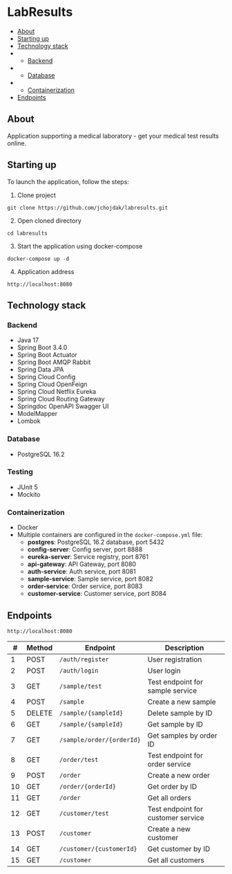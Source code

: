 # LabResults
* [About](#about)
* [Starting up](#starting-up)
* [Technology stack](#technology-stack)
* * [Backend](#backend)
* * [Database](#database)
* * [Containerization](#containerization)
* [Endpoints](#endpoints)

## About
Application supporting a medical laboratory - get your medical test results online.

## Starting up
To launch the application, follow the steps:
1. Clone project
```
git clone https://github.com/jchojdak/labresults.git
```
2. Open cloned directory
```
cd labresults
```
3. Start the application using docker-compose
```
docker-compose up -d
```
4. Application address
```
http://localhost:8080
```

## Technology stack
### Backend
* Java 17
* Spring Boot 3.4.0
* Spring Boot Actuator
* Spring Boot AMQP Rabbit
* Spring Data JPA
* Spring Cloud Config
* Spring Cloud OpenFeign
* Spring Cloud Netflix Eureka
* Spring Cloud Routing Gateway
* Springdoc OpenAPI Swagger UI
* ModelMapper
* Lombok

### Database
* PostgreSQL 16.2

### Testing
* JUnit 5
* Mockito

### Containerization
* Docker
* Multiple containers are configured in the `docker-compose.yml` file:
  - **postgres**: PostgreSQL 16.2 database, port 5432
  - **config-server**: Config server, port 8888
  - **eureka-server**: Service registry, port 8761
  - **api-gateway**: API Gateway, port 8080
  - **auth-service**: Auth service, port 8081
  - **sample-service**: Sample service, port 8082
  - **order-service**: Order service, port 8083
  - **customer-service**: Customer service, port 8084

## Endpoints

```
http://localhost:8080
```

| #  | Method | Endpoint                               | Description                               |
|----|--------|----------------------------------------|-------------------------------------------|
| 1  | POST   | `/auth/register`                       | User registration                         |
| 2  | POST   | `/auth/login`                          | User login                                |
| 3  | GET    | `/sample/test`                         | Test endpoint for sample service          |
| 4  | POST   | `/sample`                              | Create a new sample                       |
| 5  | DELETE | `/sample/{sampleId}`                   | Delete sample by ID                       |
| 6  | GET    | `/sample/{sampleId}`                   | Get sample by ID                          |
| 7  | GET    | `/sample/order/{orderId}`              | Get samples by order ID                   |
| 8  | GET    | `/order/test`                          | Test endpoint for order service           |
| 9  | POST   | `/order`                               | Create a new order                        |
| 10 | GET    | `/order/{orderId}`                     | Get order by ID                           |
| 11 | GET    | `/order`                               | Get all orders                            |
| 12 | GET    | `/customer/test`                       | Test endpoint for customer service        |
| 13 | POST   | `/customer`                            | Create a new customer                     |
| 14 | GET    | `/customer/{customerId}`               | Get customer by ID                        |
| 15 | GET    | `/customer`                            | Get all customers                         |